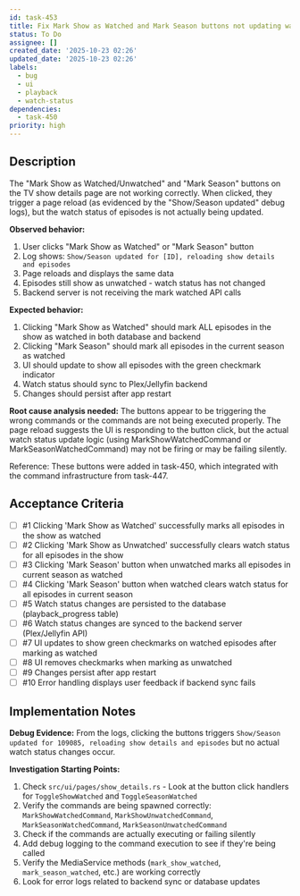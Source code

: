 ```yaml
---
id: task-453
title: Fix Mark Show as Watched and Mark Season buttons not updating watch status
status: To Do
assignee: []
created_date: '2025-10-23 02:26'
updated_date: '2025-10-23 02:26'
labels:
  - bug
  - ui
  - playback
  - watch-status
dependencies:
  - task-450
priority: high
---
```


## Description

<!-- SECTION:DESCRIPTION:BEGIN -->
The "Mark Show as Watched/Unwatched" and "Mark Season" buttons on the TV show details page are not working correctly. When clicked, they trigger a page reload (as evidenced by the "Show/Season updated" debug logs), but the watch status of episodes is not actually being updated.

**Observed behavior:**
1. User clicks "Mark Show as Watched" or "Mark Season" button
2. Log shows: `Show/Season updated for [ID], reloading show details and episodes`
3. Page reloads and displays the same data
4. Episodes still show as unwatched - watch status has not changed
5. Backend server is not receiving the mark watched API calls

**Expected behavior:**
1. Clicking "Mark Show as Watched" should mark ALL episodes in the show as watched in both database and backend
2. Clicking "Mark Season" should mark all episodes in the current season as watched
3. UI should update to show all episodes with the green checkmark indicator
4. Watch status should sync to Plex/Jellyfin backend
5. Changes should persist after app restart

**Root cause analysis needed:**
The buttons appear to be triggering the wrong commands or the commands are not being executed properly. The page reload suggests the UI is responding to the button click, but the actual watch status update logic (using MarkShowWatchedCommand or MarkSeasonWatchedCommand) may not be firing or may be failing silently.

Reference: These buttons were added in task-450, which integrated with the command infrastructure from task-447.
<!-- SECTION:DESCRIPTION:END -->

## Acceptance Criteria
<!-- AC:BEGIN -->
- [ ] #1 Clicking 'Mark Show as Watched' successfully marks all episodes in the show as watched
- [ ] #2 Clicking 'Mark Show as Unwatched' successfully clears watch status for all episodes in the show
- [ ] #3 Clicking 'Mark Season' button when unwatched marks all episodes in current season as watched
- [ ] #4 Clicking 'Mark Season' button when watched clears watch status for all episodes in current season
- [ ] #5 Watch status changes are persisted to the database (playback_progress table)
- [ ] #6 Watch status changes are synced to the backend server (Plex/Jellyfin API)
- [ ] #7 UI updates to show green checkmarks on watched episodes after marking as watched
- [ ] #8 UI removes checkmarks when marking as unwatched
- [ ] #9 Changes persist after app restart
- [ ] #10 Error handling displays user feedback if backend sync fails
<!-- AC:END -->

## Implementation Notes

<!-- SECTION:NOTES:BEGIN -->
**Debug Evidence:**
From the logs, clicking the buttons triggers `Show/Season updated for 109085, reloading show details and episodes` but no actual watch status changes occur.

**Investigation Starting Points:**
1. Check `src/ui/pages/show_details.rs` - Look at the button click handlers for `ToggleShowWatched` and `ToggleSeasonWatched`
2. Verify the commands are being spawned correctly: `MarkShowWatchedCommand`, `MarkShowUnwatchedCommand`, `MarkSeasonWatchedCommand`, `MarkSeasonUnwatchedCommand`
3. Check if the commands are actually executing or failing silently
4. Add debug logging to the command execution to see if they're being called
5. Verify the MediaService methods (`mark_show_watched`, `mark_season_watched`, etc.) are working correctly
6. Look for error logs related to backend sync or database updates
<!-- SECTION:NOTES:END -->
